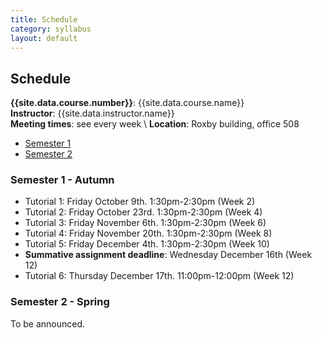 ```yaml
---
title: Schedule
category: syllabus
layout: default
---
```


## Schedule

**{{site.data.course.number}}**: {{site.data.course.name}}  
**Instructor**: {{site.data.instructor.name}}  
**Meeting times**: see every week \\
**Location**: Roxby building, office 508

* [Semester 1](#s1)
* [Semester 2](#s2)

<a name="s1"></a>

### Semester 1 - Autumn

* Tutorial 1: Friday October 9th. 1:30pm-2:30pm (Week 2)
* Tutorial 2: Friday October 23rd. 1:30pm-2:30pm (Week 4)
* Tutorial 3: Friday November 6th. 1:30pm-2:30pm (Week 6)
* Tutorial 4: Friday November 20th. 1:30pm-2:30pm (Week 8)
* Tutorial 5: Friday December 4th. 1:30pm-2:30pm (Week 10)
* **Summative assignment deadline**: Wednesday December 16th (Week 12)
* Tutorial 6: Thursday December 17th. 11:00pm-12:00pm (Week 12)

<a name="s2"></a>

### Semester 2 - Spring

To be announced.

